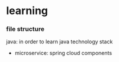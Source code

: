 # learning
### file structure
java: in order to learn java technology stack  
- microservice: spring cloud components   
